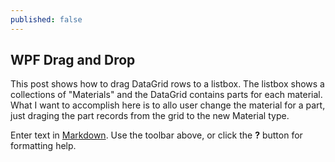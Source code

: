 ```yaml
---
published: false
---
```

## WPF Drag and Drop

This post shows how to drag DataGrid rows to a listbox. The listbox shows a collections of "Materials" and the DataGrid contains parts for each material. What I want to accomplish here is to allo user change the material for a part, just draging the part records from the grid to the new Material type.



Enter text in [Markdown](http://daringfireball.net/projects/markdown/). Use the toolbar above, or click the **?** button for formatting help.
